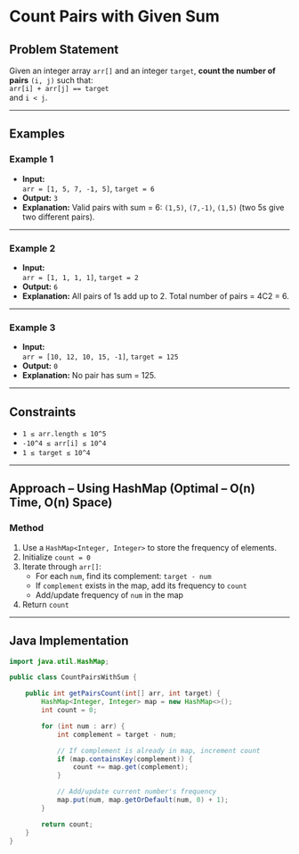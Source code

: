# Count Pairs with Given Sum

## Problem Statement

Given an integer array `arr[]` and an integer `target`, **count the number of pairs** `(i, j)` such that:  
`arr[i] + arr[j] == target`  
and `i < j`.

---

## Examples

### Example 1
- **Input:**  
  `arr = [1, 5, 7, -1, 5]`, `target = 6`
- **Output:** `3`
- **Explanation:** Valid pairs with sum = 6: `(1,5)`, `(7,-1)`, `(1,5)` (two 5s give two different pairs).

---

### Example 2
- **Input:**  
  `arr = [1, 1, 1, 1]`, `target = 2`
- **Output:** `6`
- **Explanation:** All pairs of 1s add up to 2. Total number of pairs = 4C2 = 6.

---

### Example 3
- **Input:**  
  `arr = [10, 12, 10, 15, -1]`, `target = 125`
- **Output:** `0`
- **Explanation:** No pair has sum = 125.

---

## Constraints

- `1 ≤ arr.length ≤ 10^5`
- `-10^4 ≤ arr[i] ≤ 10^4`
- `1 ≤ target ≤ 10^4`

---

## Approach – Using HashMap (Optimal – O(n) Time, O(n) Space)

### Method

1. Use a `HashMap<Integer, Integer>` to store the frequency of elements.
2. Initialize `count = 0`
3. Iterate through `arr[]`:
   - For each `num`, find its complement: `target - num`
   - If `complement` exists in the map, add its frequency to `count`
   - Add/update frequency of `num` in the map
4. Return `count`

---

## Java Implementation

```java
import java.util.HashMap;

public class CountPairsWithSum {

    public int getPairsCount(int[] arr, int target) {
        HashMap<Integer, Integer> map = new HashMap<>();
        int count = 0;

        for (int num : arr) {
            int complement = target - num;

            // If complement is already in map, increment count
            if (map.containsKey(complement)) {
                count += map.get(complement);
            }

            // Add/update current number's frequency
            map.put(num, map.getOrDefault(num, 0) + 1);
        }

        return count;
    }
}